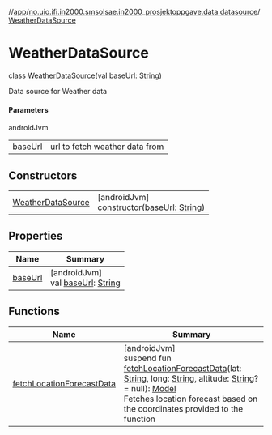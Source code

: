 //[app](../../../index.md)/[no.uio.ifi.in2000.smsolsae.in2000_prosjektoppgave.data.datasource](../index.md)/[WeatherDataSource](index.md)

# WeatherDataSource

class [WeatherDataSource](index.md)(val baseUrl: [String](https://kotlinlang.org/api/latest/jvm/stdlib/kotlin/-string/index.html))

Data source for Weather data

#### Parameters

androidJvm

| | |
|---|---|
| baseUrl | url to fetch weather data from |

## Constructors

| | |
|---|---|
| [WeatherDataSource](-weather-data-source.md) | [androidJvm]<br>constructor(baseUrl: [String](https://kotlinlang.org/api/latest/jvm/stdlib/kotlin/-string/index.html)) |

## Properties

| Name | Summary |
|---|---|
| [baseUrl](base-url.md) | [androidJvm]<br>val [baseUrl](base-url.md): [String](https://kotlinlang.org/api/latest/jvm/stdlib/kotlin/-string/index.html) |

## Functions

| Name | Summary |
|---|---|
| [fetchLocationForecastData](fetch-location-forecast-data.md) | [androidJvm]<br>suspend fun [fetchLocationForecastData](fetch-location-forecast-data.md)(lat: [String](https://kotlinlang.org/api/latest/jvm/stdlib/kotlin/-string/index.html), long: [String](https://kotlinlang.org/api/latest/jvm/stdlib/kotlin/-string/index.html), altitude: [String](https://kotlinlang.org/api/latest/jvm/stdlib/kotlin/-string/index.html)? = null): [Model](../../no.uio.ifi.in2000.smsolsae.in2000_prosjektoppgave.data/-model/index.md)<br>Fetches location forecast based on the coordinates provided to the function |
